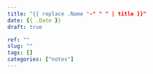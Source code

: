 ```yaml
---
title: "{{ replace .Name "-" " " | title }}"
date: {{ .Date }}
draft: true

ref: ""
slug: "" 
tags: []
categories: ["notes"]
---
```


